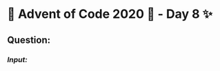 # :christmas_tree: Advent of Code 2020 :christmas_tree: - Day 8 :sparkles:
## Question: 
>
>
>

### *Input:*

>
>
>